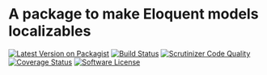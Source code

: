 # A package to make Eloquent models localizables

[![Latest Version on Packagist](https://img.shields.io/packagist/vpre/ariasbros/eloquent-locale.svg?style=flat-square)](https://packagist.org/packages/ariasbros/eloquent-locale)
[![Build Status](https://img.shields.io/circleci/project/github/AriasBros/eloquent-locale/master.svg?style=flat-square)](https://circleci.com/gh/AriasBros/eloquent-locale)
[![Scrutinizer Code Quality](https://img.shields.io/scrutinizer/g/AriasBros/eloquent-locale.svg)](https://scrutinizer-ci.com/g/AriasBros/eloquent-locale/?branch=master)
[![Coverage Status](https://img.shields.io/coveralls/github/AriasBros/eloquent-locale.svg)](https://coveralls.io/github/AriasBros/eloquent-locale?branch=master)
[![Software License](https://img.shields.io/badge/license-MIT-brightgreen.svg?style=flat-square)](LICENSE.md)
